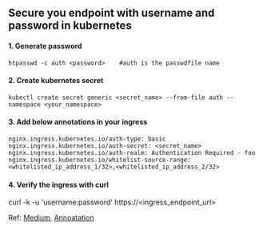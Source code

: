 ## Secure you endpoint with username and password in kubernetes

#### 1. Generate password
```
htpasswd -c auth <password>    #auth is the passwdfile name
```

#### 2. Create kubernetes secret
```
kubectl create secret generic <secret_name> --from-file auth --namespace <your_namespace>
```

#### 3. Add below annotations in your ingress

```
nginx.ingress.kubernetes.io/auth-type: basic
nginx.ingress.kubernetes.io/auth-secret: <secret_name>
nginx.ingress.kubernetes.io/auth-realm: Authentication Required - foo
nginx.ingress.kubernetes.io/whitelist-source-range: <whitelisted_ip_address_1/32>,<whitelisted_ip_address_2/32>
```

#### 4. Verify the ingress with curl
curl -k -u 'username:password' https://<ingress_endpoint_url>


Ref: 
[Medium](https://medium.com/faun/securing-k8s-application-using-ingress-rule-nginx-ingress-controller-a819b0e11281), 
[Annoatation](https://kubernetes.github.io/ingress-nginx/user-guide/nginx-configuration/annotations/)

